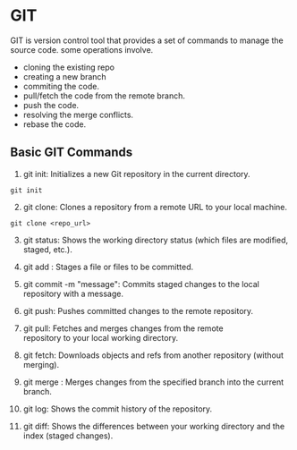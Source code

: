# GIT
GIT is version control tool that provides a set of commands to manage the source code. 
some operations involve. 
  * cloning the existing repo
  * creating a new branch
  * commiting the code.
  * pull/fetch the code from the remote branch.
  * push the code.
  * resolving the merge conflicts.
  * rebase the code. 


## Basic GIT Commands <br>

1. git init: Initializes a new Git repository in the current 
directory. <br>
```
git init
```

2. git clone: Clones a repository from a remote 
URL to your local machine. <br>
```
git clone <repo_url>
```

3. git status: Shows the working directory status (which files are 
modified, staged, etc.). <br>

4. git add : Stages a file or files to be committed. <br>

5. git commit -m "message": Commits staged changes to the 
local repository with a message. <br>

6. git push: Pushes committed changes to the remote repository. <br>

7. git pull: Fetches and merges changes from the remote <br>
repository to your local working directory. <br>

8. git fetch: Downloads objects and refs from another repository 
(without merging). <br>

9. git merge : Merges changes from the specified branch into the 
current branch. <br>

10. git log: Shows the commit history of the repository. <br>

11. git diff: Shows the differences between your working 
directory and the index (staged changes). <br>

